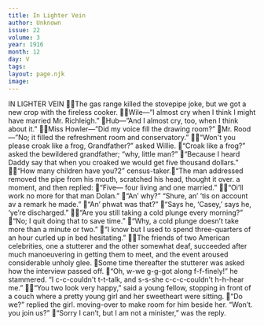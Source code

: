 ```yaml
---
title: In Lighter Vein
author: Unknown
issue: 22
volume: 3
year: 1916
month: 12
day: V
tags:
layout: page.njk
image:
---
```

IN LIGHTER VEIN The gas range killed the stovepipe joke, but we got a new crop with the fireless cooker. Wile—”I almost cry when I think I might have married Mr. Richleigh.” Hub—”And I almost cry, too, when I think about it.” Miss Howler—”Did my voice fill the drawing room?” Mr. Rood—”No; it filled the refreshment room and conservatory.”  “Won't you please croak like a frog, Grandfather?” asked Willie. “Croak like a frog?” asked the bewildered grandfather; “why, little man?” “Because I heard Daddy say that when you croaked we would get five thousand dollars.” “How many children have you?2” census-taker.“The man addressed removed the pipe from his mouth, scratched his head, thought it over. a moment, and then replied: “Five— four living and one married.” “Oi’ll work no more for that man Dolan.” “An’ why?” “Shure, an’ ’tis on account av a remark he made.” “An’ phwat was that?” “Says he, ‘Casey,’ says he, ‘ye’re discharged.” “Are you still taking a cold plunge every morning?” “No; I quit doing that to save time.” “Why, a cold plunge doesn’t take more than a minute or two.” “I know but I used to spend three-quarters of an hour curled up in bed hesitating.” The friends of two American celebrities, one a stutterer and the other somewhat deaf, succeeded after much manoeuvering in getting them to meet, and the event aroused considerable unholy glee. Some time thereafter the stutterer was asked how the interview passed off. “Oh, w-we g-g-got along f-f-finely!” he stammered. “I c-c-couldn't t-t-talk, and s-s-she c-c-c-couldn't h-h-hear me.” “You two look very happy,” said a young fellow, stopping in front of a couch where a pretty young girl and her sweetheart were sitting. “Do we?” replied the girl. moving-over to make room for him beside her. “Won’t. you join us?” “Sorry I can’t, but I am not a minister,” was the reply.
